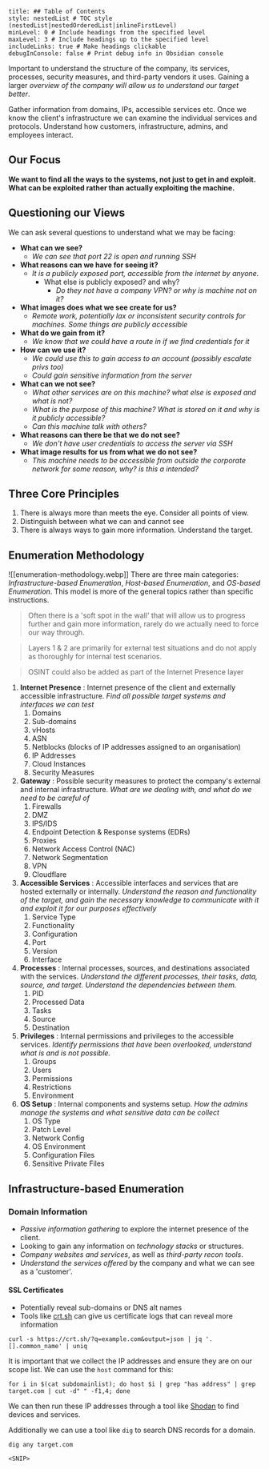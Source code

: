 ```table-of-contents
title: ## Table of Contents
style: nestedList # TOC style (nestedList|nestedOrderedList|inlineFirstLevel)
minLevel: 0 # Include headings from the specified level
maxLevel: 3 # Include headings up to the specified level
includeLinks: true # Make headings clickable
debugInConsole: false # Print debug info in Obsidian console
```
Important to understand the structure of the company, its services, processes, security measures, and third-party vendors it uses. Gaining a larger *overview of the company will allow us to understand our target better*.

Gather information from domains, IPs, accessible services etc. Once we know the client's infrastructure we can examine the individual services and protocols. Understand how customers, infrastructure, admins, and employees interact.
## Our Focus
**We want to find all the ways to the systems, not just to get in and exploit.**
**What can be exploited rather than actually exploiting the machine.**

## Questioning our Views
We can ask several questions to understand what we may be facing:
- **What can we see?**
	- *We can see that port 22 is open and running SSH*
- **What reasons can we have for seeing it?**
	- *It is a publicly exposed port, accessible from the internet by anyone.*
		- What else is publicly exposed? and why?
			- *Do they not have a company VPN? or why is machine not on it?*
- **What images does what we see create for us?**
	- *Remote work, potentially lax or inconsistent security controls for machines. Some things are publicly accessible*
- **What do we gain from it?**
	- *We know that we could have a route in if we find credentials for it*
- **How can we use it?**
	- *We could use this to gain access to an account (possibly escalate privs too)*
	- *Could gain sensitive information from the server*
- **What can we not see?**
	- *What other services are on this machine? what else is exposed and what is not?*
	- *What is the purpose of this machine? What is stored on it and why is it publicly accessible?*
	- *Can this machine talk with others?*
- **What reasons can there be that we do not see?**
	- *We don't have user credentials to access the server via SSH*
- **What image results for us from what we do not see?**
	- *This machine needs to be accessible from outside the corporate network for some reason, why? is this a intended?*

## Three Core Principles
1. There is always more than meets the eye. Consider all points of view.
2. Distinguish between what we can and cannot see
3. There is always ways to gain more information. Understand the target.

## Enumeration Methodology
![[enumeration-methodology.webp]]
There are three main categories: *Infrastructure-based Enumeration*, *Host-based Enumeration*, and *OS-based Enumeration*. This model is more of the general topics rather than specific instructions.
> Often there is a 'soft spot in the wall' that will allow us to progress further and gain more information, rarely do we actually need to force our way through.

> Layers 1 & 2 are primarily for external test situations and do not apply as thoroughly for internal test scenarios.

> OSINT could also be added as part of the Internet Presence layer
1. **Internet Presence** : Internet presence of the client and externally accessible infrastructure. *Find all possible target systems and interfaces we can test*
	1. Domains
	2. Sub-domains
	3. vHosts
	4. ASN
	5. Netblocks (blocks of IP addresses assigned to an organisation)
	6. IP Addresses
	7. Cloud Instances
	8. Security Measures
2. **Gateway** : Possible security measures to protect the company's external and internal infrastructure. *What are we dealing with, and what do we need to be careful of*
	1. Firewalls
	2. DMZ
	3. IPS/IDS
	4. Endpoint Detection & Response systems (EDRs)
	5. Proxies
	6. Network Access Control (NAC)
	7. Network Segmentation
	8. VPN
	9. Cloudflare
3. **Accessible Services** : Accessible interfaces and services that are hosted externally or internally. *Understand the reason and functionality of the target, and gain the necessary knowledge to communicate with it and exploit it for our purposes effectively*
	1. Service Type
	2. Functionality
	3. Configuration
	4. Port
	5. Version
	6. Interface
4. **Processes** : Internal processes, sources, and destinations associated with the services. *Understand the different processes, their tasks, data, source, and target. Understand the dependencies between them.*
	1. PID
	2. Processed Data
	3. Tasks
	4. Source
	5. Destination
5. **Privileges** : Internal permissions and privileges to the accessible services. *Identify permissions that have been overlooked, understand what is and is not possible.*
	1. Groups
	2. Users
	3. Permissions
	4. Restrictions
	5. Environment
6. **OS Setup** : Internal components and systems setup. *How the admins manage the systems and what sensitive data can be collect*
	1. OS Type
	2. Patch Level
	3. Network Config
	4. OS Environment
	5. Configuration Files
	6. Sensitive Private Files

## Infrastructure-based Enumeration
### Domain Information
- *Passive information gathering* to explore the internet presence of the client.
- Looking to gain any information on *technology stacks* or structures.
- *Company websites and services*, as well as *third-party recon tools*.
- *Understand the services offered* by the company and what we can see as a 'customer'.
#### SSL Certificates
- Potentially reveal sub-domains or DNS alt names
- Tools like [crt.sh](https://crt.sh/) can give us certificate logs that can reveal more information
```shell
curl -s https://crt.sh/?q=example.com&output=json | jq '.[].common_name' | uniq
```
It is important that we collect the IP addresses and ensure they are on our scope list. We can use the `host` command for this:
```shell
for i in $(cat subdomainlist); do host $i | grep "has address" | grep target.com | cut -d" " -f1,4; done
```
We can then run these IP addresses through a tool like [Shodan](https://www.shodan.io/) to find devices and services.

Additionally we can use a tool like `dig` to search DNS records for a domain.
```shell
dig any target.com

<SNIP>

```